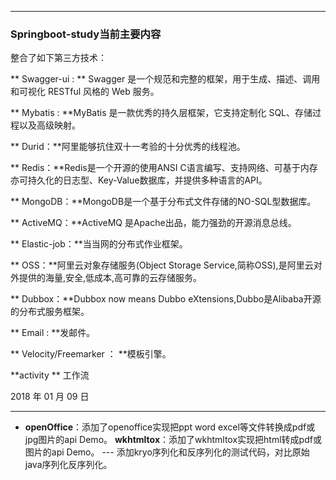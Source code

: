 
_ _ _
### Springboot-study当前主要内容
整合了如下第三方技术：

** Swagger-ui : ** Swagger 是一个规范和完整的框架，用于生成、描述、调用和可视化 RESTful 风格的 Web 服务。

** Mybatis : **MyBatis 是一款优秀的持久层框架，它支持定制化 SQL、存储过程以及高级映射。

** Durid：**阿里能够抗住双十一考验的十分优秀的线程池。

** Redis：**Redis是一个开源的使用ANSI C语言编写、支持网络、可基于内存亦可持久化的日志型、Key-Value数据库，并提供多种语言的API。

** MongoDB：**MongoDB是一个基于分布式文件存储的NO-SQL型数据库。

** ActiveMQ：**ActiveMQ 是Apache出品，能力强劲的开源消息总线。

** Elastic-job：**当当网的分布式作业框架。

** OSS：**阿里云对象存储服务(Object Storage Service,简称OSS),是阿里云对外提供的海量,安全,低成本,高可靠的云存储服务。

** Dubbox：**Dubbox now means Dubbo eXtensions,Dubbo是Alibaba开源的分布式服务框架。

** Email : **发邮件。

** Velocity/Freemarker ： **模板引擎。

**activity ** 工作流

2018 年 01 月 09 日
_ _ _

* **openOffice**：添加了openoffice实现把ppt word excel等文件转换成pdf或jpg图片的api Demo。
**wkhtmltox**：添加了wkhtmltox实现把html转成pdf或图片的api Demo。
--- 添加kryo序列化和反序列化的测试代码，对比原始java序列化反序列化。